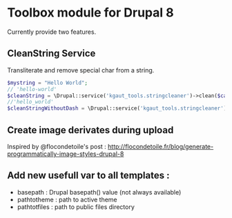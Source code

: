 # Toolbox module for Drupal 8

Currently provide two features.

## CleanString Service
Transliterate and remove special char from a string.
```php
$mystring = "Hello World";
// 'hello-world'
$cleanString = \Drupal::service('kgaut_tools.stringcleaner')->clean($categorie->name); 
//'hello_world'
$cleanStringWithoutDash = \Drupal::service('kgaut_tools.stringcleaner')->clean($categorie->name,true); 
```

## Create image derivates during upload
Inspired by @flocondetoile's post : http://flocondetoile.fr/blog/generate-programmatically-image-styles-drupal-8

## Add new usefull var to all templates : 

  - basepath : Drupal basepath() value (not always available)
  - pathtotheme : path to active theme
  - pathtotfiles : path to public files directory